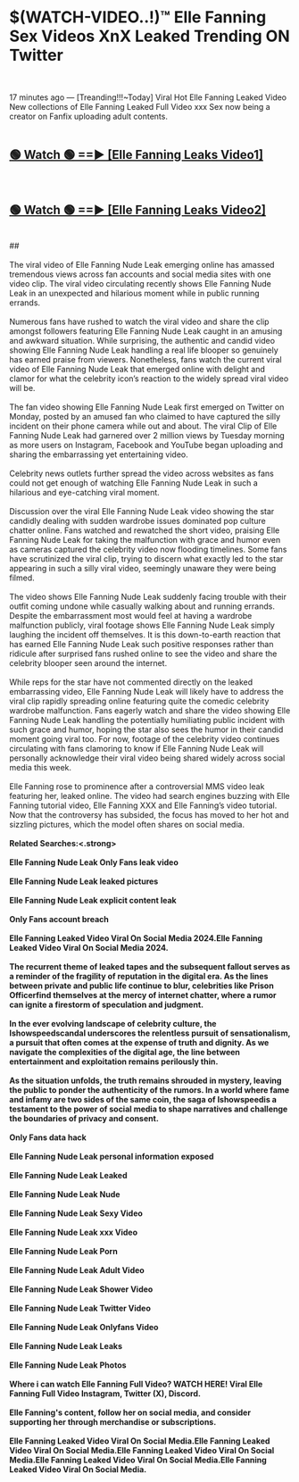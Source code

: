 # $(WATCH-VIDEO..!)™ Elle Fanning Sex Videos XnX Leaked Trending ON Twitter<br>
<br>

17 minutes ago — [Treanding!!!~Today] Viral Hot Elle Fanning Leaked Video New collections of Elle Fanning Leaked Full Video xxx Sex now being a creator on Fanfix uploading adult contents.
<br>
 <br>

##  <a href="https://best2vid.blogspot.com?title=Elle_Fanning">🟢 Watch 🟢 ==► [Elle Fanning Leaks Video1]</a><br>
  <br>

##  <a href="https://best2vid.blogspot.com?title=Elle_Fanning">🟢 Watch 🟢 ==► [Elle Fanning Leaks Video2]</a><br>
  <br>
  ##
  <br>
  <br>
The viral video of Elle Fanning Nude Leak emerging online has amassed tremendous views across fan accounts and social media sites with one video clip. The viral video circulating recently shows Elle Fanning Nude Leak in an unexpected and hilarious moment while in public running errands.
<br><br>
Numerous fans have rushed to watch the viral video and share the clip amongst followers featuring Elle Fanning Nude Leak caught in an amusing and awkward situation. While surprising, the authentic and candid video showing Elle Fanning Nude Leak handling a real life blooper so genuinely has earned praise from viewers. Nonetheless, fans watch the current viral video of Elle Fanning Nude Leak that emerged online with delight and clamor for what the celebrity icon’s reaction to the widely spread viral video will be.
<br><br>
The fan video showing Elle Fanning Nude Leak first emerged on Twitter on Monday, posted by an amused fan who claimed to have captured the silly incident on their phone camera while out and about. The viral Clip of Elle Fanning Nude Leak had garnered over 2 million views by Tuesday morning as more users on Instagram, Facebook and YouTube began uploading and sharing the embarrassing yet entertaining video.
<br><br>
Celebrity news outlets further spread the video across websites as fans could not get enough of watching Elle Fanning Nude Leak in such a hilarious and eye-catching viral moment.
<br><br>
Discussion over the viral Elle Fanning Nude Leak video showing the star candidly dealing with sudden wardrobe issues dominated pop culture chatter online. Fans watched and rewatched the short video, praising Elle Fanning Nude Leak for taking the malfunction with grace and humor even as cameras captured the celebrity video now flooding timelines. Some fans have scrutinized the viral clip, trying to discern what exactly led to the star appearing in such a silly viral video, seemingly unaware they were being filmed.
<br><br>
The video shows Elle Fanning Nude Leak suddenly facing trouble with their outfit coming undone while casually walking about and running errands. Despite the embarrassment most would feel at having a wardrobe malfunction publicly, viral footage shows Elle Fanning Nude Leak simply laughing the incident off themselves. It is this down-to-earth reaction that has earned Elle Fanning Nude Leak such positive responses rather than ridicule after surprised fans rushed online to see the video and share the celebrity blooper seen around the internet.
<br><br>
While reps for the star have not commented directly on the leaked embarrassing video, Elle Fanning Nude Leak will likely have to address the viral clip rapidly spreading online featuring quite the comedic celebrity wardrobe malfunction. Fans eagerly watch and share the video showing Elle Fanning Nude Leak handling the potentially humiliating public incident with such grace and humor, hoping the star also sees the humor in their candid moment going viral too. For now, footage of the celebrity video continues circulating with fans clamoring to know if Elle Fanning Nude Leak will personally acknowledge their viral video being shared widely across social media this week.
<br><br>
Elle Fanning rose to prominence after a controversial MMS video leak featuring her, leaked online. The video had search engines buzzing with Elle Fanning tutorial video, Elle Fanning XXX and Elle Fanning’s video tutorial. Now that the controversy has subsided, the focus has moved to her hot and sizzling pictures, which the model often shares on social media.
<br><br>
<strong>Related Searches:<.strong>
<br><br>
Elle Fanning Nude Leak Only Fans leak video
<br><br>
Elle Fanning Nude Leak leaked pictures
<br><br>
Elle Fanning Nude Leak explicit content leak
<br><br>
Only Fans account breach
<br><br>
Elle Fanning Leaked Video Viral On Social Media 2024.Elle Fanning Leaked Video Viral On Social Media 2024.
<br><br>
The recurrent theme of leaked tapes and the subsequent fallout serves as a reminder of the fragility of reputation in the digital era. As the lines between private and public life continue to blur, celebrities like Prison Officerfind themselves at the mercy of internet chatter, where a rumor can ignite a firestorm of speculation and judgment.
<br><br>
In the ever evolving landscape of celebrity culture, the Ishowspeedscandal underscores the relentless pursuit of sensationalism, a pursuit that often comes at the expense of truth and dignity. As we navigate the complexities of the digital age, the line between entertainment and exploitation remains perilously thin.
<br><br>
As the situation unfolds, the truth remains shrouded in mystery, leaving the public to ponder the authenticity of the rumors. In a world where fame and infamy are two sides of the same coin, the saga of Ishowspeedis a testament to the power of social media to shape narratives and challenge the boundaries of privacy and consent.
<br><br>
Only Fans data hack
<br><br>
Elle Fanning Nude Leak personal information exposed
<br><br>
Elle Fanning Nude Leak Leaked
<br><br>
Elle Fanning Nude Leak Nude
<br><br>
Elle Fanning Nude Leak Sexy Video
<br><br>
Elle Fanning Nude Leak xxx Video
<br><br>
Elle Fanning Nude Leak Porn
<br><br>
Elle Fanning Nude Leak Adult Video
<br><br>
Elle Fanning Nude Leak Shower Video
<br><br>
Elle Fanning Nude Leak Twitter Video
<br><br>
Elle Fanning Nude Leak Onlyfans Video
<br><br>
Elle Fanning Nude Leak Leaks
<br><br>
Elle Fanning Nude Leak Photos
<br><br>
Where i can watch Elle Fanning Full Video? WATCH HERE! Viral Elle Fanning Full Video Instagram, Twitter (X), Discord.
<br><br>
Elle Fanning's content, follow her on social media, and consider supporting her through merchandise or subscriptions.
<br><br>
Elle Fanning Leaked Video Viral On Social Media.Elle Fanning Leaked Video Viral On Social Media.Elle Fanning Leaked Video Viral On Social Media.Elle Fanning Leaked Video Viral On Social Media.Elle Fanning Leaked Video Viral On Social Media.